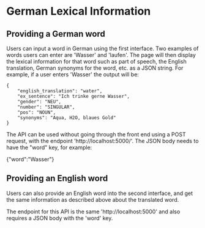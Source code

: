 # German Lexical Information

## Providing a German word
Users can input a word in German using the first interface.
Two examples of words users can enter are 'Wasser' and 'laufen'.
The page will then display the lexical information for that word such as part of speech, the English translation,
German synonyms for the word, etc. as a JSON string. For example, if a user enters 'Wasser' the output will be:

    {
        "english_translation": "water",
        "ex_sentence": "Ich trinke gerne Wasser",
        "gender": "NEU",
        "number": "SINGULAR",
        "pos": "NOUN",
        "synonyms": "Aqua, H2O, blaues Gold"
    }



The API can be used without going through the front end using a POST request, with the endpoint
'http://localhost:5000/'. The JSON body needs to have the "word" key, for example:

{"word":"Wasser"}

## Providing an English word
Users can also provide an English word into the second interface, and get the same information as described
above about the translated word.

The endpoint for this API is the same 'http://localhost:5000' and also requires a JSON body with the 'word' key.